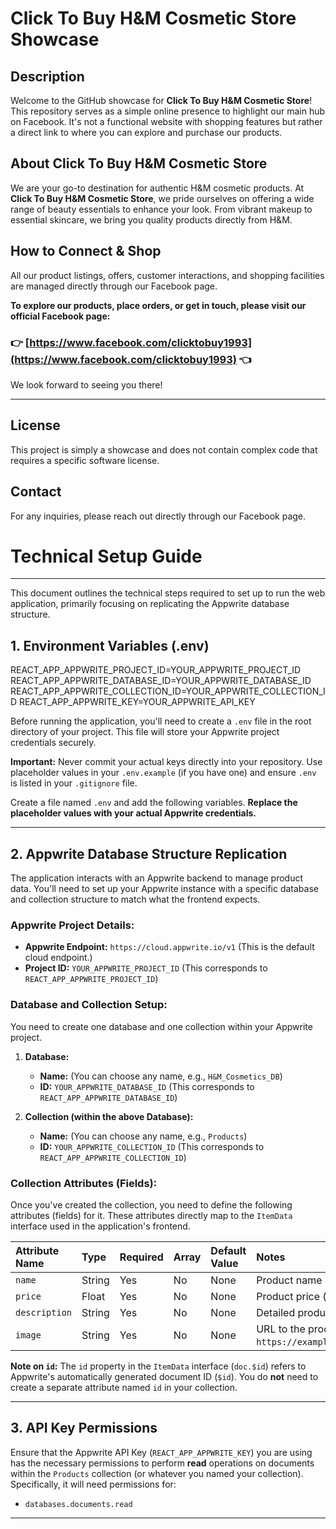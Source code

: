 # Click To Buy H&M Cosmetic Store Showcase

## Description

Welcome to the GitHub showcase for **Click To Buy H&M Cosmetic Store**! This repository serves as a simple online presence to highlight our main hub on Facebook. It's not a functional website with shopping features but rather a direct link to where you can explore and purchase our products.

## About Click To Buy H&M Cosmetic Store

We are your go-to destination for authentic H&M cosmetic products. At **Click To Buy H&M Cosmetic Store**, we pride ourselves on offering a wide range of beauty essentials to enhance your look. From vibrant makeup to essential skincare, we bring you quality products directly from H&M.

## How to Connect & Shop

All our product listings, offers, customer interactions, and shopping facilities are managed directly through our Facebook page.

**To explore our products, place orders, or get in touch, please visit our official Facebook page:**

### 👉 [https://www.facebook.com/clicktobuy1993](https://www.facebook.com/clicktobuy1993) 👈

We look forward to seeing you there!

---

## License

This project is simply a showcase and does not contain complex code that requires a specific software license.

## Contact

For any inquiries, please reach out directly through our Facebook page.

# Technical Setup Guide

---

This document outlines the technical steps required to set up to run the web application, primarily focusing on replicating the Appwrite database structure.

## 1. Environment Variables (.env)
REACT_APP_APPWRITE_PROJECT_ID=YOUR_APPWRITE_PROJECT_ID
REACT_APP_APPWRITE_DATABASE_ID=YOUR_APPWRITE_DATABASE_ID
REACT_APP_APPWRITE_COLLECTION_ID=YOUR_APPWRITE_COLLECTION_ID
REACT_APP_APPWRITE_KEY=YOUR_APPWRITE_API_KEY

Before running the application, you'll need to create a `.env` file in the root directory of your project. This file will store your Appwrite project credentials securely.

**Important:** Never commit your actual keys directly into your repository. Use placeholder values in your `.env.example` (if you have one) and ensure `.env` is listed in your `.gitignore` file.

Create a file named `.env` and add the following variables. **Replace the placeholder values with your actual Appwrite credentials.**

---

## 2. Appwrite Database Structure Replication

The application interacts with an Appwrite backend to manage product data. You'll need to set up your Appwrite instance with a specific database and collection structure to match what the frontend expects.

### Appwrite Project Details:

* **Appwrite Endpoint:** `https://cloud.appwrite.io/v1` (This is the default cloud endpoint.)
* **Project ID:** `YOUR_APPWRITE_PROJECT_ID` (This corresponds to `REACT_APP_APPWRITE_PROJECT_ID`)

### Database and Collection Setup:

You need to create one database and one collection within your Appwrite project.

1.  **Database:**
    * **Name:** (You can choose any name, e.g., `H&M_Cosmetics_DB`)
    * **ID:** `YOUR_APPWRITE_DATABASE_ID` (This corresponds to `REACT_APP_APPWRITE_DATABASE_ID`)

2.  **Collection (within the above Database):**
    * **Name:** (You can choose any name, e.g., `Products`)
    * **ID:** `YOUR_APPWRITE_COLLECTION_ID` (This corresponds to `REACT_APP_APPWRITE_COLLECTION_ID`)

### Collection Attributes (Fields):

Once you've created the collection, you need to define the following attributes (fields) for it. These attributes directly map to the `ItemData` interface used in the application's frontend.

| Attribute Name | Type    | Required | Array | Default Value | Notes                                   |
| :------------- | :------ | :------- | :---- | :------------ | :-------------------------------------- |
| `name`         | String  | Yes      | No    | None          | Product name                            |
| `price`        | Float   | Yes      | No    | None          | Product price (e.g., `19.99`)           |
| `description`  | String  | Yes      | No    | None          | Detailed product description            |
| `image`        | String  | Yes      | No    | None          | URL to the product image (e.g., `https://example.com/image.jpg`) |

**Note on `id`:** The `id` property in the `ItemData` interface (`doc.$id`) refers to Appwrite's automatically generated document ID (`$id`). You do **not** need to create a separate attribute named `id` in your collection.

---

## 3. API Key Permissions

Ensure that the Appwrite API Key (`REACT_APP_APPWRITE_KEY`) you are using has the necessary permissions to perform **read** operations on documents within the `Products` collection (or whatever you named your collection). Specifically, it will need permissions for:

* `databases.documents.read`

---